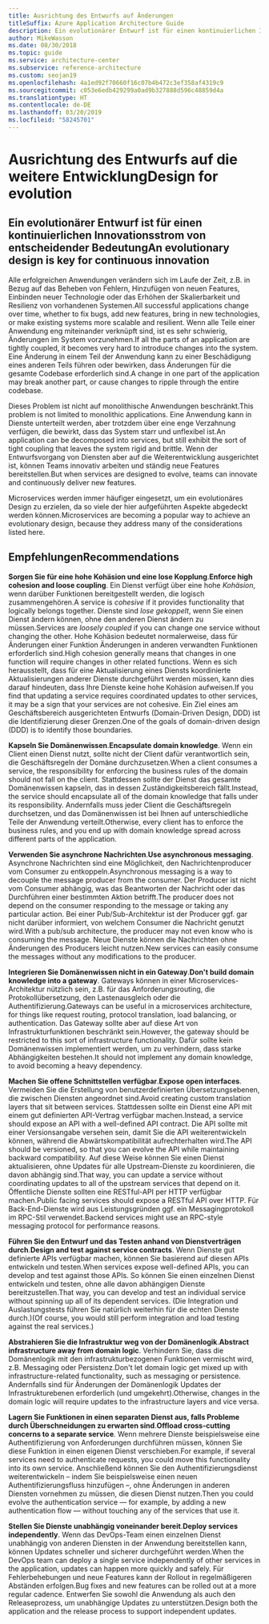 ```yaml
---
title: Ausrichtung des Entwurfs auf Änderungen
titleSuffix: Azure Application Architecture Guide
description: Ein evolutionärer Entwurf ist für einen kontinuierlichen Innovationsstrom von entscheidender Bedeutung.
author: MikeWasson
ms.date: 08/30/2018
ms.topic: guide
ms.service: architecture-center
ms.subservice: reference-architecture
ms.custom: seojan19
ms.openlocfilehash: 4a1ed92f70660f16c07b4b472c3ef358af4319c9
ms.sourcegitcommit: c053e6edb429299a0ad9b327888d596c48859d4a
ms.translationtype: HT
ms.contentlocale: de-DE
ms.lasthandoff: 03/20/2019
ms.locfileid: "58245701"
---
```

# <a name="design-for-evolution"></a><span data-ttu-id="d4be7-103">Ausrichtung des Entwurfs auf die weitere Entwicklung</span><span class="sxs-lookup"><span data-stu-id="d4be7-103">Design for evolution</span></span>

## <a name="an-evolutionary-design-is-key-for-continuous-innovation"></a><span data-ttu-id="d4be7-104">Ein evolutionärer Entwurf ist für einen kontinuierlichen Innovationsstrom von entscheidender Bedeutung</span><span class="sxs-lookup"><span data-stu-id="d4be7-104">An evolutionary design is key for continuous innovation</span></span>

<span data-ttu-id="d4be7-105">Alle erfolgreichen Anwendungen verändern sich im Laufe der Zeit, z.B. in Bezug auf das Beheben von Fehlern, Hinzufügen von neuen Features, Einbinden neuer Technologie oder das Erhöhen der Skalierbarkeit und Resilienz von vorhandenen Systemen.</span><span class="sxs-lookup"><span data-stu-id="d4be7-105">All successful applications change over time, whether to fix bugs, add new features, bring in new technologies, or make existing systems more scalable and resilient.</span></span> <span data-ttu-id="d4be7-106">Wenn alle Teile einer Anwendung eng miteinander verknüpft sind, ist es sehr schwierig, Änderungen im System vorzunehmen.</span><span class="sxs-lookup"><span data-stu-id="d4be7-106">If all the parts of an application are tightly coupled, it becomes very hard to introduce changes into the system.</span></span> <span data-ttu-id="d4be7-107">Eine Änderung in einem Teil der Anwendung kann zu einer Beschädigung eines anderen Teils führen oder bewirken, dass Änderungen für die gesamte Codebase erforderlich sind.</span><span class="sxs-lookup"><span data-stu-id="d4be7-107">A change in one part of the application may break another part, or cause changes to ripple through the entire codebase.</span></span>

<span data-ttu-id="d4be7-108">Dieses Problem ist nicht auf monolithische Anwendungen beschränkt.</span><span class="sxs-lookup"><span data-stu-id="d4be7-108">This problem is not limited to monolithic applications.</span></span> <span data-ttu-id="d4be7-109">Eine Anwendung kann in Dienste unterteilt werden, aber trotzdem über eine enge Verzahnung verfügen, die bewirkt, dass das System starr und unflexibel ist.</span><span class="sxs-lookup"><span data-stu-id="d4be7-109">An application can be decomposed into services, but still exhibit the sort of tight coupling that leaves the system rigid and brittle.</span></span> <span data-ttu-id="d4be7-110">Wenn der Entwurfsvorgang von Diensten aber auf die Weiterentwicklung ausgerichtet ist, können Teams innovativ arbeiten und ständig neue Features bereitstellen.</span><span class="sxs-lookup"><span data-stu-id="d4be7-110">But when services are designed to evolve, teams can innovate and continuously deliver new features.</span></span>

<span data-ttu-id="d4be7-111">Microservices werden immer häufiger eingesetzt, um ein evolutionäres Design zu erzielen, da so viele der hier aufgeführten Aspekte abgedeckt werden können.</span><span class="sxs-lookup"><span data-stu-id="d4be7-111">Microservices are becoming a popular way to achieve an evolutionary design, because they address many of the considerations listed here.</span></span>

## <a name="recommendations"></a><span data-ttu-id="d4be7-112">Empfehlungen</span><span class="sxs-lookup"><span data-stu-id="d4be7-112">Recommendations</span></span>

<span data-ttu-id="d4be7-113">**Sorgen Sie für eine hohe Kohäsion und eine lose Kopplung**.</span><span class="sxs-lookup"><span data-stu-id="d4be7-113">**Enforce high cohesion and loose coupling**.</span></span> <span data-ttu-id="d4be7-114">Ein Dienst verfügt über eine hohe *Kohäsion*, wenn darüber Funktionen bereitgestellt werden, die logisch zusammengehören.</span><span class="sxs-lookup"><span data-stu-id="d4be7-114">A service is *cohesive* if it provides functionality that logically belongs together.</span></span> <span data-ttu-id="d4be7-115">Dienste sind *lose gekoppelt*, wenn Sie einen Dienst ändern können, ohne den anderen Dienst ändern zu müssen.</span><span class="sxs-lookup"><span data-stu-id="d4be7-115">Services are *loosely coupled* if you can change one service without changing the other.</span></span> <span data-ttu-id="d4be7-116">Hohe Kohäsion bedeutet normalerweise, dass für Änderungen einer Funktion Änderungen in anderen verwandten Funktionen erforderlich sind.</span><span class="sxs-lookup"><span data-stu-id="d4be7-116">High cohesion generally means that changes in one function will require changes in other related functions.</span></span> <span data-ttu-id="d4be7-117">Wenn es sich herausstellt, dass für eine Aktualisierung eines Diensts koordinierte Aktualisierungen anderer Dienste durchgeführt werden müssen, kann dies darauf hindeuten, dass Ihre Dienste keine hohe Kohäsion aufweisen.</span><span class="sxs-lookup"><span data-stu-id="d4be7-117">If you find that updating a service requires coordinated updates to other services, it may be a sign that your services are not cohesive.</span></span> <span data-ttu-id="d4be7-118">Ein Ziel eines am Geschäftsbereich ausgerichteten Entwurfs (Domain-Driven Design, DDD) ist die Identifizierung dieser Grenzen.</span><span class="sxs-lookup"><span data-stu-id="d4be7-118">One of the goals of domain-driven design (DDD) is to identify those boundaries.</span></span>

<span data-ttu-id="d4be7-119">**Kapseln Sie Domänenwissen**.</span><span class="sxs-lookup"><span data-stu-id="d4be7-119">**Encapsulate domain knowledge**.</span></span> <span data-ttu-id="d4be7-120">Wenn ein Client einen Dienst nutzt, sollte nicht der Client dafür verantwortlich sein, die Geschäftsregeln der Domäne durchzusetzen.</span><span class="sxs-lookup"><span data-stu-id="d4be7-120">When a client consumes a service, the responsibility for enforcing the business rules of the domain should not fall on the client.</span></span> <span data-ttu-id="d4be7-121">Stattdessen sollte der Dienst das gesamte Domänenwissen kapseln, das in dessen Zuständigkeitsbereich fällt.</span><span class="sxs-lookup"><span data-stu-id="d4be7-121">Instead, the service should encapsulate all of the domain knowledge that falls under its responsibility.</span></span> <span data-ttu-id="d4be7-122">Andernfalls muss jeder Client die Geschäftsregeln durchsetzen, und das Domänenwissen ist bei Ihnen auf unterschiedliche Teile der Anwendung verteilt.</span><span class="sxs-lookup"><span data-stu-id="d4be7-122">Otherwise, every client has to enforce the business rules, and you end up with domain knowledge spread across different parts of the application.</span></span>

<span data-ttu-id="d4be7-123">**Verwenden Sie asynchrone Nachrichten**.</span><span class="sxs-lookup"><span data-stu-id="d4be7-123">**Use asynchronous messaging**.</span></span> <span data-ttu-id="d4be7-124">Asynchrone Nachrichten sind eine Möglichkeit, den Nachrichtenproducer vom Consumer zu entkoppeln.</span><span class="sxs-lookup"><span data-stu-id="d4be7-124">Asynchronous messaging is a way to decouple the message producer from the consumer.</span></span> <span data-ttu-id="d4be7-125">Der Producer ist nicht vom Consumer abhängig, was das Beantworten der Nachricht oder das Durchführen einer bestimmten Aktion betrifft.</span><span class="sxs-lookup"><span data-stu-id="d4be7-125">The producer does not depend on the consumer responding to the message or taking any particular action.</span></span> <span data-ttu-id="d4be7-126">Bei einer Pub/Sub-Architektur ist der Producer ggf. gar nicht darüber informiert, von welchem Consumer die Nachricht genutzt wird.</span><span class="sxs-lookup"><span data-stu-id="d4be7-126">With a pub/sub architecture, the producer may not even know who is consuming the message.</span></span> <span data-ttu-id="d4be7-127">Neue Dienste können die Nachrichten ohne Änderungen des Producers leicht nutzen.</span><span class="sxs-lookup"><span data-stu-id="d4be7-127">New services can easily consume the messages without any modifications to the producer.</span></span>

<span data-ttu-id="d4be7-128">**Integrieren Sie Domänenwissen nicht in ein Gateway**.</span><span class="sxs-lookup"><span data-stu-id="d4be7-128">**Don't build domain knowledge into a gateway**.</span></span> <span data-ttu-id="d4be7-129">Gateways können in einer Microservices-Architektur nützlich sein, z.B. für das Anforderungsrouting, die Protokollübersetzung, den Lastenausgleich oder die Authentifizierung.</span><span class="sxs-lookup"><span data-stu-id="d4be7-129">Gateways can be useful in a microservices architecture, for things like request routing, protocol translation, load balancing, or authentication.</span></span> <span data-ttu-id="d4be7-130">Das Gateway sollte aber auf diese Art von Infrastrukturfunktionen beschränkt sein.</span><span class="sxs-lookup"><span data-stu-id="d4be7-130">However, the gateway should be restricted to this sort of infrastructure functionality.</span></span> <span data-ttu-id="d4be7-131">Dafür sollte kein Domänenwissen implementiert werden, um zu verhindern, dass starke Abhängigkeiten bestehen.</span><span class="sxs-lookup"><span data-stu-id="d4be7-131">It should not implement any domain knowledge, to avoid becoming a heavy dependency.</span></span>

<span data-ttu-id="d4be7-132">**Machen Sie offene Schnittstellen verfügbar**.</span><span class="sxs-lookup"><span data-stu-id="d4be7-132">**Expose open interfaces**.</span></span> <span data-ttu-id="d4be7-133">Vermeiden Sie die Erstellung von benutzerdefinierten Übersetzungsebenen, die zwischen Diensten angeordnet sind.</span><span class="sxs-lookup"><span data-stu-id="d4be7-133">Avoid creating custom translation layers that sit between services.</span></span> <span data-ttu-id="d4be7-134">Stattdessen sollte ein Dienst eine API mit einem gut definierten API-Vertrag verfügbar machen.</span><span class="sxs-lookup"><span data-stu-id="d4be7-134">Instead, a service should expose an API with a well-defined API contract.</span></span> <span data-ttu-id="d4be7-135">Die API sollte mit einer Versionsangabe versehen sein, damit Sie die API weiterentwickeln können, während die Abwärtskompatibilität aufrechterhalten wird.</span><span class="sxs-lookup"><span data-stu-id="d4be7-135">The API should be versioned, so that you can evolve the API while maintaining backward compatibility.</span></span> <span data-ttu-id="d4be7-136">Auf diese Weise können Sie einen Dienst aktualisieren, ohne Updates für alle Upstream-Dienste zu koordinieren, die davon abhängig sind.</span><span class="sxs-lookup"><span data-stu-id="d4be7-136">That way, you can update a service without coordinating updates to all of the upstream services that depend on it.</span></span> <span data-ttu-id="d4be7-137">Öffentliche Dienste sollten eine RESTful-API per HTTP verfügbar machen.</span><span class="sxs-lookup"><span data-stu-id="d4be7-137">Public facing services should expose a RESTful API over HTTP.</span></span> <span data-ttu-id="d4be7-138">Für Back-End-Dienste wird aus Leistungsgründen ggf. ein Messagingprotokoll im RPC-Stil verwendet.</span><span class="sxs-lookup"><span data-stu-id="d4be7-138">Backend services might use an RPC-style messaging protocol for performance reasons.</span></span>

<span data-ttu-id="d4be7-139">**Führen Sie den Entwurf und das Testen anhand von Dienstverträgen durch**.</span><span class="sxs-lookup"><span data-stu-id="d4be7-139">**Design and test against service contracts**.</span></span> <span data-ttu-id="d4be7-140">Wenn Dienste gut definierte APIs verfügbar machen, können Sie basierend auf diesen APIs entwickeln und testen.</span><span class="sxs-lookup"><span data-stu-id="d4be7-140">When services expose well-defined APIs, you can develop and test against those APIs.</span></span> <span data-ttu-id="d4be7-141">So können Sie einen einzelnen Dienst entwickeln und testen, ohne alle davon abhängigen Dienste bereitzustellen.</span><span class="sxs-lookup"><span data-stu-id="d4be7-141">That way, you can develop and test an individual service without spinning up all of its dependent services.</span></span> <span data-ttu-id="d4be7-142">(Die Integration und Auslastungstests führen Sie natürlich weiterhin für die echten Dienste durch.)</span><span class="sxs-lookup"><span data-stu-id="d4be7-142">(Of course, you would still perform integration and load testing against the real services.)</span></span>

<span data-ttu-id="d4be7-143">**Abstrahieren Sie die Infrastruktur weg von der Domänenlogik**.</span><span class="sxs-lookup"><span data-stu-id="d4be7-143">**Abstract infrastructure away from domain logic**.</span></span> <span data-ttu-id="d4be7-144">Verhindern Sie, dass die Domänenlogik mit den infrastrukturbezogenen Funktionen vermischt wird, z.B. Messaging oder Persistenz.</span><span class="sxs-lookup"><span data-stu-id="d4be7-144">Don't let domain logic get mixed up with infrastructure-related functionality, such as messaging or persistence.</span></span> <span data-ttu-id="d4be7-145">Andernfalls sind für Änderungen der Domänenlogik Updates der Infrastrukturebenen erforderlich (und umgekehrt).</span><span class="sxs-lookup"><span data-stu-id="d4be7-145">Otherwise, changes in the domain logic will require updates to the infrastructure layers and vice versa.</span></span>

<span data-ttu-id="d4be7-146">**Lagern Sie Funktionen in einen separaten Dienst aus, falls Probleme durch Überschneidungen zu erwarten sind**.</span><span class="sxs-lookup"><span data-stu-id="d4be7-146">**Offload cross-cutting concerns to a separate service**.</span></span> <span data-ttu-id="d4be7-147">Wenn mehrere Dienste beispielsweise eine Authentifizierung von Anforderungen durchführen müssen, können Sie diese Funktion in einen eigenen Dienst verschieben.</span><span class="sxs-lookup"><span data-stu-id="d4be7-147">For example, if several services need to authenticate requests, you could move this functionality into its own service.</span></span> <span data-ttu-id="d4be7-148">Anschließend können Sie den Authentifizierungsdienst weiterentwickeln – indem Sie beispielsweise einen neuen Authentifizierungsfluss hinzufügen –, ohne Änderungen in anderen Diensten vornehmen zu müssen, die diesen Dienst nutzen.</span><span class="sxs-lookup"><span data-stu-id="d4be7-148">Then you could evolve the authentication service &mdash; for example, by adding a new authentication flow &mdash; without touching any of the services that use it.</span></span>

<span data-ttu-id="d4be7-149">**Stellen Sie Dienste unabhängig voneinander bereit**.</span><span class="sxs-lookup"><span data-stu-id="d4be7-149">**Deploy services independently**.</span></span> <span data-ttu-id="d4be7-150">Wenn das DevOps-Team einen einzelnen Dienst unabhängig von anderen Diensten in der Anwendung bereitstellen kann, können Updates schneller und sicherer durchgeführt werden.</span><span class="sxs-lookup"><span data-stu-id="d4be7-150">When the DevOps team can deploy a single service independently of other services in the application, updates can happen more quickly and safely.</span></span> <span data-ttu-id="d4be7-151">Für Fehlerbehebungen und neue Features kann der Rollout in regelmäßigeren Abständen erfolgen.</span><span class="sxs-lookup"><span data-stu-id="d4be7-151">Bug fixes and new features can be rolled out at a more regular cadence.</span></span> <span data-ttu-id="d4be7-152">Entwerfen Sie sowohl die Anwendung als auch den Releaseprozess, um unabhängige Updates zu unterstützen.</span><span class="sxs-lookup"><span data-stu-id="d4be7-152">Design both the application and the release process to support independent updates.</span></span>
